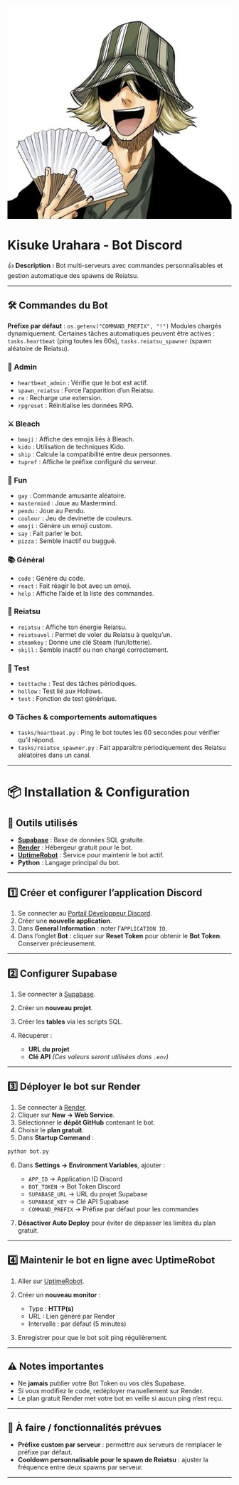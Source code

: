 ![kisuke](assets/kisuke.jpg)

# Kisuke Urahara - Bot Discord

👍 **Description :** Bot multi-serveurs avec commandes personnalisables et gestion automatique des spawns de Reiatsu.

---

## 🛠️ Commandes du Bot

**Préfixe par défaut** : `os.getenv("COMMAND_PREFIX", "!")`
Modules chargés dynamiquement. Certaines tâches automatiques peuvent être actives :
`tasks.heartbeat` (ping toutes les 60s), `tasks.reiatsu_spawner` (spawn aléatoire de Reiatsu).

### 👑 Admin

* `heartbeat_admin` : Vérifie que le bot est actif.
* `spawn_reiatsu` : Force l’apparition d’un Reiatsu.
* `re` : Recharge une extension.
* `rpgreset` : Réinitialise les données RPG.

### ⚔️ Bleach

* `bmoji` : Affiche des emojis liés à Bleach.
* `kido` : Utilisation de techniques Kido.
* `ship` : Calcule la compatibilité entre deux personnes.
* `tupref` : Affiche le préfixe configuré du serveur.

### 🎉 Fun

* `gay` : Commande amusante aléatoire.
* `mastermind` : Joue au Mastermind.
* `pendu` : Joue au Pendu.
* `couleur` : Jeu de devinette de couleurs.
* `emoji` : Génère un emoji custom.
* `say` : Fait parler le bot.
* `pizza` : Semble inactif ou buggué.

### 📚 Général

* `code` : Génère du code.
* `react` : Fait réagir le bot avec un emoji.
* `help` : Affiche l’aide et la liste des commandes.

### 🔮 Reiatsu

* `reiatsu` : Affiche ton énergie Reiatsu.
* `reiatsuvol` : Permet de voler du Reiatsu à quelqu’un.
* `steamkey` : Donne une clé Steam (fun/lotterie).
* `skill` : Semble inactif ou non chargé correctement.

### 🧪 Test

* `testtache` : Test des tâches périodiques.
* `hollow` : Test lié aux Hollows.
* `test` : Fonction de test générique.

### ⚙️ Tâches & comportements automatiques

* `tasks/heartbeat.py` : Ping le bot toutes les 60 secondes pour vérifier qu’il répond.
* `tasks/reiatsu_spawner.py` : Fait apparaître périodiquement des Reiatsu aléatoires dans un canal.

---

# 📦 Installation & Configuration

## 🚀 Outils utilisés

* **[Supabase](https://supabase.com/)** : Base de données SQL gratuite.
* **[Render](https://render.com/)** : Hébergeur gratuit pour le bot.
* **[UptimeRobot](https://uptimerobot.com/)** : Service pour maintenir le bot actif.
* **Python** : Langage principal du bot.

---

## 1️⃣ Créer et configurer l’application Discord

1. Se connecter au [Portail Développeur Discord](https://discord.com/developers/applications).
2. Créer une **nouvelle application**.
3. Dans **General Information** : noter l’`APPLICATION ID`.
4. Dans l’onglet **Bot** : cliquer sur **Reset Token** pour obtenir le **Bot Token**. Conserver précieusement.

---

## 2️⃣ Configurer Supabase

1. Se connecter à [Supabase](https://supabase.com/).
2. Créer un **nouveau projet**.
3. Créer les **tables** via les scripts SQL.
4. Récupérer :

   * **URL du projet**
   * **Clé API**
     *(Ces valeurs seront utilisées dans `.env`)*

---

## 3️⃣ Déployer le bot sur Render

1. Se connecter à [Render](https://render.com/).
2. Cliquer sur **New → Web Service**.
3. Sélectionner le **dépôt GitHub** contenant le bot.
4. Choisir le **plan gratuit**.
5. Dans **Startup Command** :

```bash
python bot.py
```

6. Dans **Settings → Environment Variables**, ajouter :

   * `APP_ID` → Application ID Discord
   * `BOT_TOKEN` → Bot Token Discord
   * `SUPABASE_URL` → URL du projet Supabase
   * `SUPABASE_KEY` → Clé API Supabase
   * `COMMAND_PREFIX` → Préfixe par défaut pour les commandes
7. **Désactiver Auto Deploy** pour éviter de dépasser les limites du plan gratuit.

---

## 4️⃣ Maintenir le bot en ligne avec UptimeRobot

1. Aller sur [UptimeRobot](https://uptimerobot.com/).
2. Créer un **nouveau monitor** :

   * Type : **HTTP(s)**
   * URL : Lien généré par Render
   * Intervalle : par défaut (5 minutes)
3. Enregistrer pour que le bot soit ping régulièrement.

---

## ⚠️ Notes importantes

* Ne **jamais** publier votre Bot Token ou vos clés Supabase.
* Si vous modifiez le code, redéployer manuellement sur Render.
* Le plan gratuit Render met votre bot en veille si aucun ping n’est reçu.

---

## 📝 À faire / fonctionnalités prévues

* **Préfixe custom par serveur** : permettre aux serveurs de remplacer le préfixe par défaut.
* **Cooldown personnalisable pour le spawn de Reiatsu** : ajuster la fréquence entre deux spawns par serveur.

---
